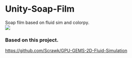 # Unity-Soap-Film
Soap film based on fluid sim and colorpy.<br>
[![](https://img.youtube.com/vi/EFUqifeRGhM/0.jpg)](https://www.youtube.com/watch?v=EFUqifeRGhM)
### Based on this project.
https://github.com/Scrawk/GPU-GEMS-2D-Fluid-Simulation
